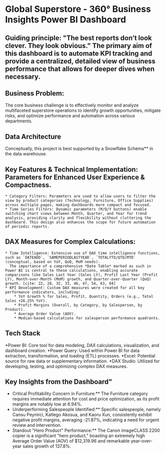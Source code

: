 # Global Superstore - 360° Business Insights Power BI Dashboard

## Guiding principle: "The best reports don’t look clever. They look obvious." The primary aim of this dashboard is to **automate KPI tracking** and provide a **centralized, detailed view of business performance** that allows for deeper dives when necessary.
## Business Problem:
The core business challenge is to effectively monitor and analyze multifaceted superstore operations to identify growth opportunities, mitigate risks, and optimize performance and automation across various departments. 

## Data Architecture
Conceptually, this project is best supported by a Snowflake Schema** in the data warehouse.

## Key Features & Technical Implementation: Parameters for Enhanced User Experience & Compactness.
    * Category Filters: Parameters are used to allow users to filter the view by product categories (Technology, Furniture, Office Supplies) across multiple pages, making dashboards more compact and focused.
    * Time Series Filters: Dynamic parameters (M/Q/Y buttons) enable switching chart views between Month, Quarter, and Year for trend analysis, providing clarity and flexibility without cluttering the dashboard. This design also enhances the scope for future automation of periodic reports.

## DAX Measures for Complex Calculations:
    * Time Intelligence: Extensive use of DAX time intelligence functions, such as `DATEADD`, `SAMEPERIODLASTYEAR`, `TOTALYTD/QTD/MTD` (conceptual, based on YoY, QoQ, MoM needs). 
      The importance of a comprehensive *Date Table* marked as such in Power BI is central to these calculations, enabling accurate comparisons like Sales Last Year (Sales LY), Profit Last Year (Profit LY), Month-over-Month (MoM) growth, and Quarter-over-Quarter (QoQ) growth. [cite: 22, 28, 32, 33, 46, 47, 54, 63, 64]
    * KPI Development: Custom DAX measures were created for all key performance indicators, including:
        * YoY Growth % for Sales, Profit, Quantity, Orders (e.g., Total Sales +26.25% YoY).
        * Profit Margins (Overall, by Category, by Salesperson, by Product).
        * Average Order Value (AOV).
        * Median-based calculations for salesperson performance quadrants.

## Tech Stack

*Power BI: Core tool for data modeling, DAX calculations, visualization, and dashboard creation.
*Power Query: Used within Power BI for data extraction, transformation, and loading (ETL) processes.
*Excel: Potential source for raw data or supplementary information.
*DAX Studio: Utilized for developing, testing, and optimizing complex DAX measures.

## Key Insights from the Dashboard"
* Critical Profitability Concern in Furniture:** The Furniture category requires immediate attention for cost and price optimization, as its profit margins are notably low at 6.94%.
* Underperforming Salespeople Identified:** Specific salespeople, namely Cansu Peynirci, Katlego Akosua, and Kaoru Xun, consistently exhibit negative profit margins, averaging -21.87%, indicating a need for urgent review and intervention.
* Standout "Hero Product" Performance:** The Canon imageCLASS 2200 copier is a significant "hero product," boasting an extremely high Average Order Value (AOV) of $12,319.96 and remarkable year-over-year sales growth of 137.8%.

